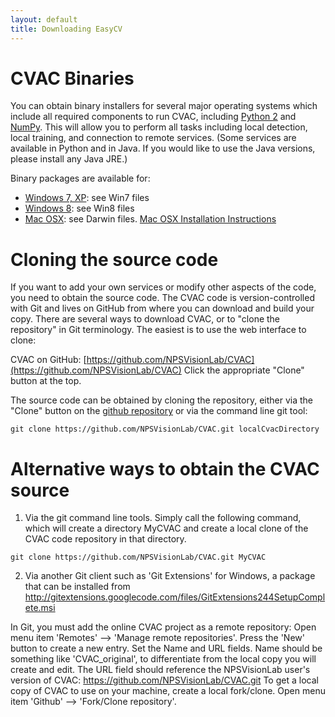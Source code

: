 ```yaml
---
layout: default
title: Downloading EasyCV
---
```



# CVAC Binaries

You can obtain binary installers for several major operating systems which include all required components to run CVAC, including [Python 2](http://www.python.org/download/releases/) and [NumPy](http://www.numpy.org/).  This will allow you to perform all tasks including local detection, local training, and connection to remote services.  (Some services are available in Python and in Java.  If you would like to use the Java versions, please install any Java JRE.)

Binary packages are available for:
* [Windows 7, XP](http://www.movesinstitute.org/~kolsch/CVAC/Download.php): see Win7 files
* [Windows 8](http://www.movesinstitute.org/~kolsch/CVAC/Download.php): see Win8 files
* [Mac OSX](http://www.movesinstitute.org/~kolsch/CVAC/Download.php): see Darwin files. [Mac OSX Installation Instructions](http://movesinstitute.org/~kolsch/CVAC/macosx_install_instructions.html)

# Cloning the source code

If you want to add your own services or modify other aspects of the code, you need to obtain the source code.  The CVAC code is version-controlled with Git and lives on GitHub from where you can download and build your copy.  There are several ways to download CVAC, or to "clone the repository" in Git terminology.  The easiest is to use the web interface to clone:

CVAC on GitHub:  [https://github.com/NPSVisionLab/CVAC](https://github.com/NPSVisionLab/CVAC)
Click the appropriate "Clone" button at the top.

The source code can be obtained by cloning the repository, either via
the "Clone" button on the [github
repository](https://github.com/NPSVisionLab/CVAC/wiki) or via the
command line git tool:

`git clone https://github.com/NPSVisionLab/CVAC.git localCvacDirectory`


# Alternative ways to obtain the CVAC source

1) Via the git command line tools.  Simply call the following command, which will create a directory MyCVAC and create a local clone of the CVAC code repository in that directory.

  `git clone https://github.com/NPSVisionLab/CVAC.git MyCVAC`

2) Via another Git client such as 'Git Extensions' for Windows, a package that can be installed from http://gitextensions.googlecode.com/files/GitExtensions244SetupComplete.msi

In Git, you must add the online CVAC project as a remote repository:  Open menu item 'Remotes' --> 'Manage remote repositories'.  Press the 'New' button to create a new entry.  Set the Name and URL fields.  Name should be something like 'CVAC_original', to differentiate from the local copy you will create and edit. The URL field should reference the NPSVisionLab user's version of CVAC: https://github.com/NPSVisionLab/CVAC.git  To get a local copy of CVAC to use on your machine, create a local fork/clone.  Open menu item 'Github' --> 'Fork/Clone repository'.

